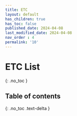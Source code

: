 ```yaml
---
title: ETC
layout: default
has_children: true
has_toc: false
published_date: 2024-04-08
last_modified_date: 2024-04-08
nav_order : 4
permalink: '10'
---
```


# ETC List
{: .no_toc }

## Table of contents
{: .no_toc .text-delta }